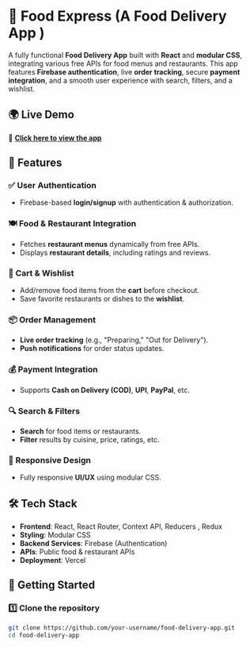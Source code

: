 # 🍔 Food Express (A Food Delivery App ) 

A fully functional **Food Delivery App** built with **React** and **modular CSS**, integrating various free APIs for food menus and restaurants. This app features **Firebase authentication**, live **order tracking**, secure **payment integration**, and a smooth user experience with search, filters, and a wishlist.  

## 🌍 Live Demo  
🚀 **[Click here to view the app](https://food-delivery-app-three-ebon.vercel.app/)**  

## 🚀 Features  

### ✅ User Authentication  
- Firebase-based **login/signup** with authentication & authorization.  

### 🍽️ Food & Restaurant Integration  
- Fetches **restaurant menus** dynamically from free APIs.  
- Displays **restaurant details**, including ratings and reviews.  

### 🛒 Cart & Wishlist  
- Add/remove food items from the **cart** before checkout.  
- Save favorite restaurants or dishes to the **wishlist**.  

### 📦 Order Management  
- **Live order tracking** (e.g., "Preparing," "Out for Delivery").  
- **Push notifications** for order status updates.  

### 💰 Payment Integration  
- Supports **Cash on Delivery (COD)**, **UPI**, **PayPal**, etc.  

### 🔍 Search & Filters  
- **Search** for food items or restaurants.  
- **Filter** results by cuisine, price, ratings, etc.  

### 📱 Responsive Design  
- Fully responsive **UI/UX** using modular CSS.  

## 🛠️ Tech Stack  
- **Frontend**: React, React Router, Context API, Reducers , Redux 
- **Styling**: Modular CSS  
- **Backend Services**: Firebase (Authentication)  
- **APIs**: Public food & restaurant APIs  
- **Deployment**: Vercel  

## 🚀 Getting Started  

### 1️⃣ Clone the repository  
```bash
git clone https://github.com/your-username/food-delivery-app.git
cd food-delivery-app
